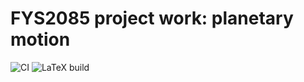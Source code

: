 <!-- This file looks better when viewed with a program such as Okular that can render Markdown files -->

# FYS2085 project work: planetary motion
![CI](https://github.com/AgenttiX/planetary-motion/workflows/CI/badge.svg)
![LaTeX build](https://github.com/AgenttiX/planetary-motion/workflows/LaTeX%20build/badge.svg)
